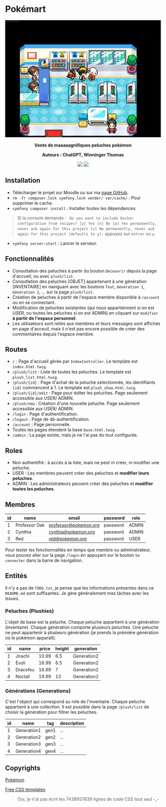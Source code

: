 # Pokémart
<p align="center">
    <img src="public/images/other/readme_pokemart.gif" alt="pokemart_gif">
</p>
<p align="center">
    <b>Vente de maaaaagnifiques peluches pokémon</b>
</p>
<p align="center">
    <b>Auteurs : ChatGPT, Winninger Thomas</b>
</p>
<p align="center">
    <a target="_blank" href="https://www.pokemoncenter.com/category/plush"><img src="https://img.shields.io/badge/pokémon-plushies-FF0000"/></a>
    <a target="_blank" href="https://github.com/Sckathach/pokemart"><img src="https://img.shields.io/badge/github-Sckathach-black"/></a>
</p>

## Installation
- Télécharger le projet sur Moodle ou sur ma [page GitHub](https://github.com/Sckathach/pokemart).
- `rm -fr composer.lock symfony.lock vendor/ var/cache/` : Pour supprimer le cache.
- `symfony composer install` : Installer toutes les dépendances.
> Si la console demande : ``` 
Do you want to include Docker configuration from recipes?
    [y] Yes
    [n] No
    [p] Yes permanently, never ask again for this project
    [x] No permanently, never ask again for this project
    (defaults to y):
``` appuyez sur `entrer` ou `y`.
- `symfony server:start` : Lancer le serveur.

## Fonctionnalités 
- Consultation des peluches à partir du bouton `Découvrir` depuis la page d'accueil, ou avec `plush/list`.
- Consutlation des peluches \[OBJET\] appartenant à une génération \[INVENTAIRE\] en naviguant avec les boutons `Tout`, 
`Génération 1`, `Génération 2`, ... sur la page `plush/list`.
- Création de peluches à partir de l'espace membre disponible à `/account` ou en se connectant. 
- Modification de peluches existantes (qui nous appartiennent si on est USER, ou toutes les peluches si on est ADMIN) en 
cliquant sur `modifier` **à partir de l'espace personnel**.
- Les utilisateurs sont reliés aux membres et leurs messages sont affichés en page d'acceuil, mais il n'est pas encore 
possible de créer des commentaires depuis l'espace membre.

## Routes
- `/` : Page d'accueil gérée par `IndexController`. Le template est `index.html.twig`.
- `/plush/list` : Liste de toutes les peluches. Le template est `plush_list.html.twig`.
- `/plush/{id}` : Page d'achat de la peluche selectionnée, les identifiants `{id}` commencent à 1. Le template est
`plush_show.html.twig`.
- `/plush/{id}/edit` : Page pour éditer les peluches. Page seulement accessible aux USER/ ADMIN.
- `/plush/new` : Création d'une nouvelle peluche. Page seulement accessible aux USER/ ADMIN.
- `/login` : Page d'authentification.
- `/logout` : Page de dé-authentification.
- `/account` : Page personnelle.
- Toutes les pages étendent la base `base.html.twig`.
- `/admin` : La page existe, mais je ne l'ai pas du tout configurée. 

## Roles
- Non authentifié : à accès à la liste, mais ne peut ni créer, ni modifier une peluche.
- USER : Les membres peuvent créer des peluches et **modifier leurs peluches**.
- ADMIN : Les administrateurs peuvent créer des peluches et **modifier toutes les peluches**.

## Membres
| id | name          | email                 | password | role  |
|----|---------------|-----------------------|----------|-------|
| 1  | Professor Oak | professor@pokemon.org | password | ADMIN |
| 2  | Cynthia       | cynthia@pokemon.org   | password | ADMIN |
| 3  | Red           | red@pokemon.org       | password | USER  |

Pour tester les fonctionnalités en temps que membre ou administrateur, vous pouvez aller sur la page `/login` en 
appuyant sur le bouton `Se connecter` dans la barre de navigation.

## Entités
Il n'y a pas de `TODO.txt`, je pense que les informations présentes dans ce `README.md` sont suffisantes. Je gère 
généralement mes tâches avec les *Issues*.
### Peluches (Plushies)
L'objet de base est la peluche. Chaque peluche appartient à une génération (inventaire). Chaque génération comporte
plusieurs peluches. Une peluche ne peut appartenir à plusieurs génération (je prends la prémière génération où le
pokémon apparaît).

| id | name     | price | height | generation  | 
|----|----------|-------|--------|-------------|
| 1  | Jirachi  | 10.99 | 6.5    | Generation2 |
| 2  | Évoli    | 16.99 | 6.5    | Generation2 |
| 3  | Dracofeu | 16.99 | 7      | Generation2 |
| 4  | Noctali  | 19.99 | 13     | Generation2 |

### Générations (Generations)
C'est l'object qui correspond au role de l'inventaire. Chaque peluche appartient à une collection. Il est possible dans 
la page `/plush/list` de choisir la génération pour filtrer les peluches. 

| id | name        | tag  | description |
|----|-------------|------|-------------|
| 1  | Generation1 | gen1 | ...         | 
| 2  | Generation2 | gen2 | ...         |
| 3  | Generation3 | gen3 | ...         |
| 4  | Generation4 | gen4 | ...         | 

## Copyrights
[Pokémon](https://www.pokemoncenter.com/category/plush)

[Free CSS templates](https://www.free-css.com/)

> Oui, je n'ai pas écrit les 7438957839 lignes de code CSS tout seul -_-
